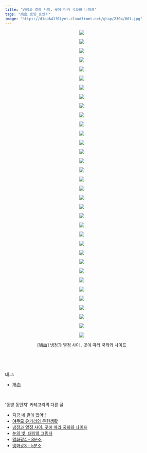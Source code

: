 ```yaml
---
title: "냉정과 열정 사이. 곳에 따라 국화와 나이프"
tags: "鳩血 동방_동인지"
image: "https://d1opk41f0tyet.cloudfront.net/ghap/2304/001.jpg"
---
```

<div class="article">
<p style="text-align: center; clear: none; float: none;"><img src="{{ site.imgserver10 }}/ghap/2304/001.jpg"/></p>
<p style="text-align: center; clear: none; float: none;"><img src="{{ site.imgserver10 }}/ghap/2304/002.jpg"/></p>
<p style="text-align: center; clear: none; float: none;"><img src="{{ site.imgserver10 }}/ghap/2304/003.jpg"/></p>
<p style="text-align: center; clear: none; float: none;"><img src="{{ site.imgserver10 }}/ghap/2304/004.jpg"/></p>
<p style="text-align: center; clear: none; float: none;"><img src="{{ site.imgserver10 }}/ghap/2304/005.jpg"/></p>
<p style="text-align: center; clear: none; float: none;"><img src="{{ site.imgserver10 }}/ghap/2304/006.jpg"/></p>
<p style="text-align: center; clear: none; float: none;"><img src="{{ site.imgserver10 }}/ghap/2304/007.jpg"/></p>
<p style="text-align: center; clear: none; float: none;"><img src="{{ site.imgserver10 }}/ghap/2304/008.jpg"/></p>
<p style="text-align: center; clear: none; float: none;"><img src="{{ site.imgserver10 }}/ghap/2304/009.jpg"/></p>
<p style="text-align: center; clear: none; float: none;"><img src="{{ site.imgserver10 }}/ghap/2304/010.jpg"/></p>
<p style="text-align: center; clear: none; float: none;"><img src="{{ site.imgserver10 }}/ghap/2304/011.jpg"/></p>
<p style="text-align: center; clear: none; float: none;"><img src="{{ site.imgserver10 }}/ghap/2304/012.jpg"/></p>
<p style="text-align: center; clear: none; float: none;"><img src="{{ site.imgserver10 }}/ghap/2304/013.jpg"/></p>
<p style="text-align: center; clear: none; float: none;"><img src="{{ site.imgserver10 }}/ghap/2304/014.jpg"/></p>
<p style="text-align: center; clear: none; float: none;"><img src="{{ site.imgserver10 }}/ghap/2304/015.jpg"/></p>
<p style="text-align: center; clear: none; float: none;"><img src="{{ site.imgserver10 }}/ghap/2304/016.jpg"/></p>
<p style="text-align: center; clear: none; float: none;"><img src="{{ site.imgserver10 }}/ghap/2304/017.jpg"/></p>
<p style="text-align: center; clear: none; float: none;"><img src="{{ site.imgserver10 }}/ghap/2304/018.jpg"/></p>
<p style="text-align: center; clear: none; float: none;"><img src="{{ site.imgserver10 }}/ghap/2304/019.jpg"/></p>
<p style="text-align: center; clear: none; float: none;"><img src="{{ site.imgserver10 }}/ghap/2304/020.jpg"/></p>
<p style="text-align: center; clear: none; float: none;"><img src="{{ site.imgserver10 }}/ghap/2304/021.jpg"/></p>
<p style="text-align: center; clear: none; float: none;"><img src="{{ site.imgserver10 }}/ghap/2304/022.jpg"/></p>
<p style="text-align: center; clear: none; float: none;"><img src="{{ site.imgserver10 }}/ghap/2304/023.jpg"/></p>
<p style="text-align: center; clear: none; float: none;"><img src="{{ site.imgserver10 }}/ghap/2304/024.jpg"/></p>
<p style="text-align: center; clear: none; float: none;"><img src="{{ site.imgserver10 }}/ghap/2304/025.jpg"/></p>
<p style="text-align: center; clear: none; float: none;"><img src="{{ site.imgserver10 }}/ghap/2304/026.jpg"/></p>
<p style="text-align: center; clear: none; float: none;"><img src="{{ site.imgserver10 }}/ghap/2304/027.jpg"/></p>
<p style="text-align: center; clear: none; float: none;"><img src="{{ site.imgserver10 }}/ghap/2304/028.jpg"/></p>
<p style="text-align: center; clear: none; float: none;"><img src="{{ site.imgserver10 }}/ghap/2304/029.jpg"/></p>
<p style="text-align: center; clear: none; float: none;"><img src="{{ site.imgserver10 }}/ghap/2304/030.jpg"/></p>
<p style="text-align: center; clear: none; float: none;"><img src="{{ site.imgserver10 }}/ghap/2304/031.jpg"/></p>
<p style="text-align: center; clear: none; float: none;"><img src="{{ site.imgserver10 }}/ghap/2304/032.jpg"/></p>
<p style="text-align: center; clear: none; float: none;"><img src="{{ site.imgserver10 }}/ghap/2304/033.jpg"/></p>
<p style="text-align: center; clear: none; float: none;"><img src="{{ site.imgserver10 }}/ghap/2304/034.jpg"/></p>
<p style="text-align: center; clear: none; float: none;">[鳩血] 냉정과 열정 사이 . 곳에 따라 국화와 나이프</p>
<p><br/></p>
</div><br/>
<div class="tagTrail">
<p>태그: </p>
<ul>
<li>鳩血</li>
</ul>
</div><br/>
<div class="another">
<p>'동방 동인지' 카테고리의 다른 글</p>
<ul>
<li><a href="/ghap_2306">지금 네 곁에 있어!!</a></li>
<li><a href="/ghap_2305">야쿠모 유카리의 몬헌생활</a></li>
<li><a href="/ghap_2304">냉정과 열정 사이. 곳에 따라 국화와 나이프</a></li>
<li><a href="/ghap_2303">눈의 빛, 태양의 그림자</a></li>
<li><a href="/ghap_2301">앵화광4 - 8분소</a></li>
<li><a href="/ghap_2300">앵화광3 - 5분소</a></li>
</ul>
</div><br/>
<div class="cb_module cb_fluid">
<div class="cb_wrt cb_profile">
</div><!-- commentList close -->
</div><br/>
